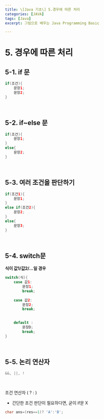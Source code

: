 ```yaml
---
title: \[Java 기초\] 5.경우에 따른 처리
categories: [JAVA]
tags: [Java]
excerpt: 그림으로 배우는 Java Programming Basic

---
```


<script src="https://cdn.mathjax.org/mathjax/latest/MathJax.js?config=TeX-AMS-MML_HTMLorMML" type="text/javascript"></script>

# 5. 경우에 따른 처리

## 5-1. if 문

```java
if(조건){
    문장1;
    문장2;
}
```

<br>

## 5-2. if~else 문

```java
if(조건){
    문장1;    
}
else{
    문장2;    
}
```

<br>

## 5-3. 여러 조건을 판단하기

```java
if(조건1){
    문장1;    
}
else if(조건2){
    문장2;    
}
else{
    문장3;
}
```

<br>

## 5-4. switch문

**식이 값1/값2/...일 경우**

```java
switch(식){
    case 값1:
        문장1;
        break;
        
    case 값2:
		문장2;
        break;
    
        
    default :
        문장D;
        break;
}
```

<br>

## 5-5. 논리 연산자

```java
&&, ||, !
```

<br>

조건 연산자 ( ? : )

- 간단한 조건 판단이 필요하다면, 굳이 if문 X

```java
char ans=(res==1)? 'A':'B';
```
